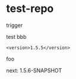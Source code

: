# test-repo

trigger

test
bbb

<!--{x-release-please-released-start-version}-->
```
<version>1.5.5</version>
```
<!--{x-release-please-released-end}-->

foo

next: 1.5.6-SNAPSHOT <!--{x-release-please-version}-->
